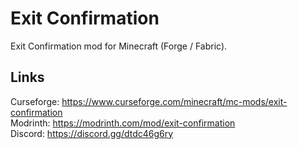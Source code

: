 # Exit Confirmation
Exit Confirmation mod for Minecraft (Forge / Fabric).

## Links
Curseforge: https://www.curseforge.com/minecraft/mc-mods/exit-confirmation  
Modrinth: https://modrinth.com/mod/exit-confirmation  
Discord: https://discord.gg/dtdc46g6ry  
